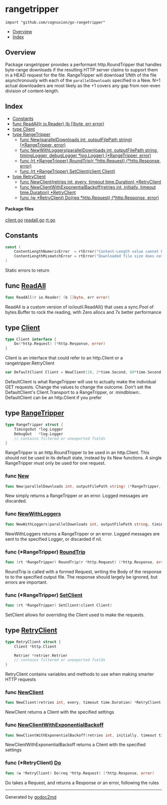 

# rangetripper
`import "github.com/cognusion/go-rangetripper"`

* [Overview](#pkg-overview)
* [Index](#pkg-index)

## <a name="pkg-overview">Overview</a>
Package rangetripper provides a performant http.RoundTripper that handles byte-range downloads if
the resulting HTTP server claims to support them in a HEAD request for the file. RangeTripper will
download 1/Nth of the file asynchronously with each of the ``parallelDownloads`` specified in a New.
N+1 actual downloaders are most likely as the +1 covers any gap from non-even division of content-length.




## <a name="pkg-index">Index</a>
* [Constants](#pkg-constants)
* [func ReadAll(r io.Reader) (b []byte, err error)](#ReadAll)
* [type Client](#Client)
* [type RangeTripper](#RangeTripper)
  * [func New(parallelDownloads int, outputFilePath string) (*RangeTripper, error)](#New)
  * [func NewWithLoggers(parallelDownloads int, outputFilePath string, timingLogger, debugLogger *log.Logger) (*RangeTripper, error)](#NewWithLoggers)
  * [func (rt *RangeTripper) RoundTrip(r *http.Request) (*http.Response, error)](#RangeTripper.RoundTrip)
  * [func (rt *RangeTripper) SetClient(client Client)](#RangeTripper.SetClient)
* [type RetryClient](#RetryClient)
  * [func NewClient(retries int, every, timeout time.Duration) *RetryClient](#NewClient)
  * [func NewClientWithExponentialBackoff(retries int, initially, timeout time.Duration) *RetryClient](#NewClientWithExponentialBackoff)
  * [func (w *RetryClient) Do(req *http.Request) (*http.Response, error)](#RetryClient.Do)


#### <a name="pkg-files">Package files</a>
[client.go](https://github.com/cognusion/go-rangetripper/tree/master/client.go) [readall.go](https://github.com/cognusion/go-rangetripper/tree/master/readall.go) [rt.go](https://github.com/cognusion/go-rangetripper/tree/master/rt.go)


## <a name="pkg-constants">Constants</a>
``` go
const (
    ContentLengthNumericError  = rtError("Content-Length value cannot be converted to a number")
    ContentLengthMismatchError = rtError("Downloaded file size does not match content-length")
)
```
Static errors to return




## <a name="ReadAll">func</a> [ReadAll](https://github.com/cognusion/go-rangetripper/tree/master/readall.go?s=349:396#L23)
``` go
func ReadAll(r io.Reader) (b []byte, err error)
```
ReadAll is a custom version of io/ioutil.ReadAll() that uses a sync.Pool of bytes.Buffer to rock the reading,
with Zero allocs and 7x better performance




## <a name="Client">type</a> [Client](https://github.com/cognusion/go-rangetripper/tree/master/client.go?s=542:610#L17)
``` go
type Client interface {
    Do(*http.Request) (*http.Response, error)
}
```
Client is an interface that could refer to an http.Client or a rangetripper.RetryClient


``` go
var DefaultClient Client = NewClient(10, 2*time.Second, 60*time.Second)
```
DefaultClient is what RangeTripper will use to actually make the individual GET requests.
Change the values to change the outcome. Don't set the DefaultClient's Client.Transport
to a RangeTripper, or :mindblown:. DefaultClient can be an http.Client if you prefer










## <a name="RangeTripper">type</a> [RangeTripper](https://github.com/cognusion/go-rangetripper/tree/master/rt.go?s=1223:1387#L43)
``` go
type RangeTripper struct {
    TimingsOut *log.Logger
    DebugOut   *log.Logger
    // contains filtered or unexported fields
}

```
RangeTripper is an http.RoundTripper to be used in an http.Client.
This should not be used in its default state, instead by its New functions.
A single RangeTripper *must* only be used for one request.







### <a name="New">func</a> [New](https://github.com/cognusion/go-rangetripper/tree/master/rt.go?s=1470:1547#L55)
``` go
func New(parallelDownloads int, outputFilePath string) (*RangeTripper, error)
```
New simply returns a RangeTripper or an error. Logged messages are discarded.


### <a name="NewWithLoggers">func</a> [NewWithLoggers](https://github.com/cognusion/go-rangetripper/tree/master/rt.go?s=1746:1873#L60)
``` go
func NewWithLoggers(parallelDownloads int, outputFilePath string, timingLogger, debugLogger *log.Logger) (*RangeTripper, error)
```
NewWithLoggers returns a RangeTripper or an error. Logged messages are sent to the specified Logger, or discarded if nil.





### <a name="RangeTripper.RoundTrip">func</a> (\*RangeTripper) [RoundTrip](https://github.com/cognusion/go-rangetripper/tree/master/rt.go?s=2789:2863#L100)
``` go
func (rt *RangeTripper) RoundTrip(r *http.Request) (*http.Response, error)
```
RoundTrip is called with a formed Request, writing the Body of the response to
to the specified output file. The response should largely be ignored, but
errors are important.




### <a name="RangeTripper.SetClient">func</a> (\*RangeTripper) [SetClient](https://github.com/cognusion/go-rangetripper/tree/master/rt.go?s=2531:2579#L93)
``` go
func (rt *RangeTripper) SetClient(client Client)
```
SetClient allows for overriding the Client used to make the requests.




## <a name="RetryClient">type</a> [RetryClient](https://github.com/cognusion/go-rangetripper/tree/master/client.go?s=699:797#L22)
``` go
type RetryClient struct {
    Client *http.Client

    Retrier *retrier.Retrier
    // contains filtered or unexported fields
}

```
RetryClient contains variables and methods to use when making smarter HTTP requests







### <a name="NewClient">func</a> [NewClient](https://github.com/cognusion/go-rangetripper/tree/master/client.go?s=857:927#L29)
``` go
func NewClient(retries int, every, timeout time.Duration) *RetryClient
```
NewClient returns a Client with the specified settings


### <a name="NewClientWithExponentialBackoff">func</a> [NewClientWithExponentialBackoff](https://github.com/cognusion/go-rangetripper/tree/master/client.go?s=1179:1275#L41)
``` go
func NewClientWithExponentialBackoff(retries int, initially, timeout time.Duration) *RetryClient
```
NewClientWithExponentialBackoff returns a Client with the specified settings





### <a name="RetryClient.Do">func</a> (\*RetryClient) [Do](https://github.com/cognusion/go-rangetripper/tree/master/client.go?s=1532:1599#L52)
``` go
func (w *RetryClient) Do(req *http.Request) (*http.Response, error)
```
Do takes a Request, and returns a Response or an error, following the rules








- - -
Generated by [godoc2md](http://godoc.org/github.com/cognusion/godoc2md)
